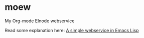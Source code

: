 moew
====

My Org-mode Elnode webservice

Read some explanation here: [A simple webservice in Emacs Lisp](http://stefanorodighiero.net/posts/2014-09-07-simple-webservice-emacs-lisp.html)
